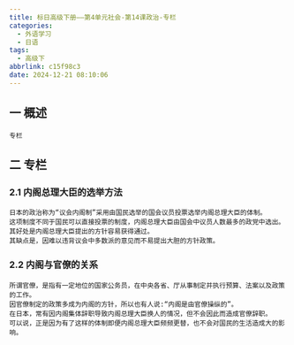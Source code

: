 ```yaml
---
title: 标日高级下册——第4单元社会-第14课政治-专栏
categories:
  - 外语学习
  - 日语
tags:
  - 高级下
abbrlink: c15f98c3
date: 2024-12-21 08:10:06
---
```

## 一 概述

```
专栏
```

<!--more-->

## 二  专栏

### 2.1 内阁总理大臣的选举方法

```
日本的政治称为“议会内阁制”采用由国民选举的国会议员投票选举内阁总理大臣的体制。
这项制度不同于国民可以直接投票的制度，内阁总理大臣由国会中议员人数最多的政党中选出。
其好处是内阁总理大臣提出的方针容易获得通过。
其缺点是，因难以违背议会中多数派的意见而不易提出大胆的方针政策。
```

### 2.2 内阁与官僚的关系

```
所谓官僚，是指有一定地位的国家公务员，在中央各省、厅从事制定并执行预算、法案以及政策的工作。
因官僚制定的政策多成为内阁的方针，所以也有人说:“内阁是由官僚操纵的”。
在日本，常有因内阁集体辞职导致内阁总理大臣换人的情况，但不会因此而造成官僚辞职。
可以说，正是因为有了这样的体制即便内阁总理大臣频频更替，也不会对国民的生活造成大的影响。
```

